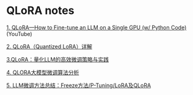 # QLoRA notes

[1. QLoRA—How to Fine-tune an LLM on a Single GPU (w/ Python Code)](https://www.youtube.com/watch?v=XpoKB3usmKc) (YouTube)    

[2. QLoRA（Quantized LoRA）详解](https://zhuanlan.zhihu.com/p/666234324)   

[3.QLoRA：量化LLM的高效微调策略与实践 ](https://blog.csdn.net/FrenzyTechAI/article/details/132686051)  

[4. QLORA大模型微调算法分析](https://www.bilibili.com/video/BV1LN4y1Q7Yk/?spm_id_from=333.337.search-card.all.click)  

[5. LLM微调方法总结：Freeze方法/P-Tuning/LoRA及QLoRA](https://www.bilibili.com/video/BV1MH4y1Y7wW/?spm_id_from=333.337.search-card.all.click)  


